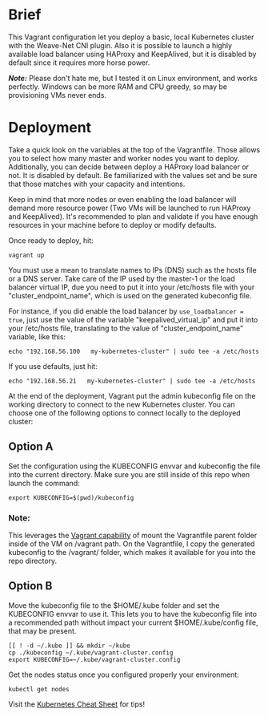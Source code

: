 # Brief

This Vagrant configuration let you deploy a basic,
local Kubernetes cluster with the Weave-Net CNI plugin.
Also it is possible to launch a highly available load
balancer using HAProxy and KeepAlived, but it is
disabled by default since it requires more horse power.

***Note:*** Please don't hate me, but I tested it on Linux
environment, and works perfectly. Windows can be more RAM
and CPU greedy, so may be provisioning VMs never ends.

# Deployment

Take a quick look on the variables at the top of the
Vagrantfile. Those allows you to select how many master
and worker nodes you want to deploy. Additionally, you
can decide between deploy a HAProxy load balancer or not.
It is disabled by default. Be familiarized with the
values set and be sure that those matches with your
capacity and intentions.

Keep in mind that more nodes or even enabling the load
balancer will demand more resource power (Two VMs will be
launched to run HAProxy and KeepAlived). It's recommended
to plan and validate if you have enough resources in your
machine before to deploy or modify defaults.

Once ready to deploy, hit:

```console
vagrant up
```

You must use a mean to translate names to IPs (DNS) such as the
hosts file or a DNS server. Take care of the IP used by the
master-1 or the load balancer virtual IP, due you need to put
it into your /etc/hosts file with your "cluster_endpoint_name",
which is used on the generated kubeconfig file.

For instance, if you did enable the load balancer by
```use_loadbalancer = true```, just use the value of the variable
"keepalived_virtual_ip" and put it into your /etc/hosts file,
translating to the value of "cluster_endpoint_name" variable, like
this:
```console
echo "192.168.56.100   my-kubernetes-cluster" | sudo tee -a /etc/hosts
```

If you use defaults, just hit:
```console
echo "192.168.56.21   my-kubernetes-cluster" | sudo tee -a /etc/hosts
```

At the end of the deployment, Vagrant put the admin kubeconfig
file on the working directory to connect to the new Kubernetes
cluster. You can choose one of the following options to connect
locally to the deployed cluster:

## Option A
Set the configuration using the KUBECONFIG envvar and
kubeconfig the file into the current directory. Make
sure you are still inside of this repo when launch the
command:

```console
export KUBECONFIG=$(pwd)/kubeconfig
```

### Note:
This leverages the [Vagrant capability](https://www.vagrantup.com/docs/synced-folders#synced-folders)
of mount the Vagrantfile parent folder inside of
the VM on /vagrant path. On the Vagrantfile, I copy
the generated kubeconfig to the /vagrant/ folder,
which makes it available for you into the repo directory.

## Option B
Move the kubeconfig file to the $HOME/.kube folder and
set the KUBECONFIG envvar to use it. This lets you to
have the kubeconfig file into a recommended path without
impact your current $HOME/.kube/config file, that may be
present.

```console
[[ ! -d ~/.kube ]] && mkdir ~/kube
cp ./kubeconfig ~/.kube/vagrant-cluster.config
export KUBECONFIG=~/.kube/vagrant-cluster.config
```

Get the nodes status once you configured properly your
environment:

```console
kubectl get nodes
```

Visit the [Kubernetes Cheat Sheet](https://kubernetes.io/docs/reference/kubectl/cheatsheet/#bash)
for tips!
